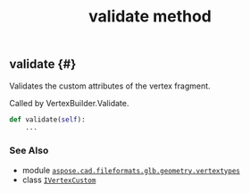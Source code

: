 ﻿---
title: validate method
second_title: Aspose.CAD for Python via .NET API References
description: 
type: docs
weight: 60
url: /python-net/aspose.cad.fileformats.glb.geometry.vertextypes/ivertexcustom/validate/
is_root: false
---

## validate {#}

Validates the custom attributes of the vertex fragment.

Called by VertexBuilder.Validate.



```python
def validate(self):
    ...
```





### See Also
* module [`aspose.cad.fileformats.glb.geometry.vertextypes`](../../)
* class [`IVertexCustom`](/cad/python-net/aspose.cad.fileformats.glb.geometry.vertextypes/ivertexcustom)
